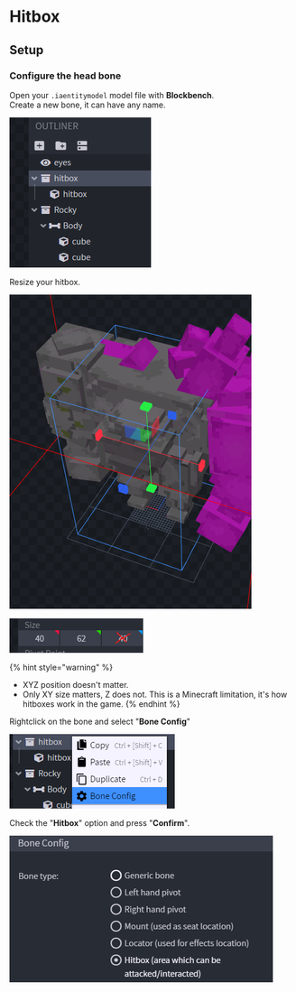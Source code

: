 # Hitbox

## Setup

### Configure the head bone

Open your `.iaentitymodel` model file with **Blockbench**.\
Create a new bone, it can have any name.

![](<../../../../.gitbook/assets/image (89).png>)

Resize your hitbox.



![](<../../../../.gitbook/assets/image (104).png>)

![](<../../../../.gitbook/assets/image (180).png>)

{% hint style="warning" %}
* XYZ position doesn't matter.
* Only XY size matters, Z does not. This is a Minecraft limitation, it's how hitboxes work in the game.
{% endhint %}

Rightclick on the bone and select "**Bone Config**"

![](<../../../../.gitbook/assets/image (44).png>)

Check the "**Hitbox**" option and press "**Confirm**".

![](<../../../../.gitbook/assets/image (131).png>)

